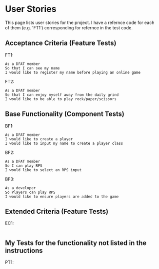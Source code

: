 # User Stories

This page lists user stories for the project. I have a refernce code for each of them (e.g. 'FT1') corresponding for refernce in the test code.

## Acceptance Criteria (Feature Tests)
FT1:
```
As a DFAT member
So that I can see my name
I would like to register my name before playing an online game
```
FT2:
```
As a DFAT member
So that I can enjoy myself away from the daily grind
I would like to be able to play rock/paper/scissors
```

## Base Functionality (Component Tests)
BF1: 
```
As a DFAT member
I would like to create a player
I would like to input my name to create a player class
```

BF2:
```
As a DFAT member
So I can play RPS
I would like to select an RPS input
```

BF3:
```
As a developer
So Players can play RPS
I would like to ensure players are added to the game
```

## Extended Criteria (Feature Tests)
EC1: 
```
```

## My Tests for the functionality not listed in the instructions
PT1:
```
```